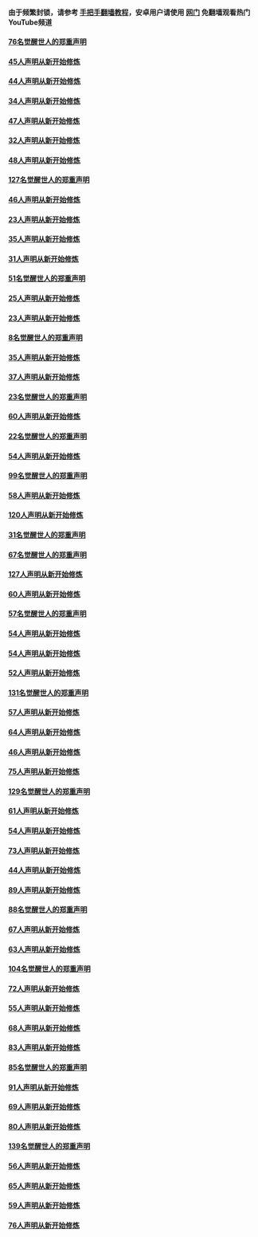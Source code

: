 #### 由于频繁封锁，请参考 [手把手翻墙教程](https://github.com/gfw-breaker/guides/wiki/)，安卓用户请使用 [网门](https://github.com/gfw-breaker/nogfw/blob/master/dl.md?t=02282100) 免翻墙观看热门YouTube频道 

#### [76名觉醒世人的郑重声明](../pages/91/421453.md?t=02282100) 

#### [45人声明从新开始修炼](../pages/91/421452.md?t=02282100) 

#### [44人声明从新开始修炼](../pages/91/421422.md?t=02282100) 

#### [34人声明从新开始修炼](../pages/91/421322.md?t=02282100) 

#### [47人声明从新开始修炼](../pages/91/421264.md?t=02282100) 

#### [32人声明从新开始修炼](../pages/91/421225.md?t=02282100) 

#### [48人声明从新开始修炼](../pages/91/421202.md?t=02282100) 

#### [127名觉醒世人的郑重声明](../pages/91/421224.md?t=02282100) 

#### [46人声明从新开始修炼](../pages/91/421203.md?t=02282100) 

#### [23人声明从新开始修炼](../pages/91/421138.md?t=02282100) 

#### [35人声明从新开始修炼](../pages/91/421122.md?t=02282100) 

#### [31人声明从新开始修炼](../pages/91/421081.md?t=02282100) 

#### [51名觉醒世人的郑重声明](../pages/91/421080.md?t=02282100) 

#### [25人声明从新开始修炼](../pages/91/421020.md?t=02282100) 

#### [23人声明从新开始修炼](../pages/91/420884.md?t=02282100) 

#### [8名觉醒世人的郑重声明](../pages/91/420883.md?t=02282100) 

#### [35人声明从新开始修炼](../pages/91/420809.md?t=02282100) 

#### [37人声明从新开始修炼](../pages/91/420766.md?t=02282100) 

#### [23名觉醒世人的郑重声明](../pages/91/420765.md?t=02282100) 

#### [60人声明从新开始修炼](../pages/91/420727.md?t=02282100) 

#### [22名觉醒世人的郑重声明](../pages/91/420726.md?t=02282100) 

#### [54人声明从新开始修炼](../pages/91/420529.md?t=02282100) 

#### [99名觉醒世人的郑重声明](../pages/91/420528.md?t=02282100) 

#### [58人声明从新开始修炼](../pages/91/420198.md?t=02282100) 

#### [120人声明从新开始修炼](../pages/91/420141.md?t=02282100) 

#### [31名觉醒世人的郑重声明](../pages/91/420197.md?t=02282100) 

#### [67名觉醒世人的郑重声明](../pages/91/420140.md?t=02282100) 

#### [127人声明从新开始修炼](../pages/91/420082.md?t=02282100) 

#### [60人声明从新开始修炼](../pages/91/420081.md?t=02282100) 

#### [57名觉醒世人的郑重声明](../pages/91/420080.md?t=02282100) 

#### [54人声明从新开始修炼](../pages/91/419533.md?t=02282100) 

#### [54人声明从新开始修炼](../pages/91/419532.md?t=02282100) 

#### [52人声明从新开始修炼](../pages/91/419531.md?t=02282100) 

#### [131名觉醒世人的郑重声明](../pages/91/419530.md?t=02282100) 

#### [57人声明从新开始修炼](../pages/91/419430.md?t=02282100) 

#### [64人声明从新开始修炼](../pages/91/419429.md?t=02282100) 

#### [46人声明从新开始修炼](../pages/91/419428.md?t=02282100) 

#### [75人声明从新开始修炼](../pages/91/419427.md?t=02282100) 

#### [129名觉醒世人的郑重声明](../pages/91/419426.md?t=02282100) 

#### [61人声明从新开始修炼](../pages/91/419198.md?t=02282100) 

#### [54人声明从新开始修炼](../pages/91/419197.md?t=02282100) 

#### [73人声明从新开始修炼](../pages/91/419196.md?t=02282100) 

#### [44人声明从新开始修炼](../pages/91/419075.md?t=02282100) 

#### [89人声明从新开始修炼](../pages/91/419074.md?t=02282100) 

#### [88名觉醒世人的郑重声明](../pages/91/419195.md?t=02282100) 

#### [67人声明从新开始修炼](../pages/91/419073.md?t=02282100) 

#### [63人声明从新开始修炼](../pages/91/419072.md?t=02282100) 

#### [104名觉醒世人的郑重声明](../pages/91/419071.md?t=02282100) 

#### [72人声明从新开始修炼](../pages/91/418902.md?t=02282100) 

#### [55人声明从新开始修炼](../pages/91/418901.md?t=02282100) 

#### [68人声明从新开始修炼](../pages/91/418900.md?t=02282100) 

#### [83人声明从新开始修炼](../pages/91/418757.md?t=02282100) 

#### [85名觉醒世人的郑重声明](../pages/91/418899.md?t=02282100) 

#### [91人声明从新开始修炼](../pages/91/418756.md?t=02282100) 

#### [69人声明从新开始修炼](../pages/91/418755.md?t=02282100) 

#### [80人声明从新开始修炼](../pages/91/418754.md?t=02282100) 

#### [139名觉醒世人的郑重声明](../pages/91/418753.md?t=02282100) 

#### [56人声明从新开始修炼](../pages/91/418594.md?t=02282100) 

#### [65人声明从新开始修炼](../pages/91/418593.md?t=02282100) 

#### [59人声明从新开始修炼](../pages/91/418592.md?t=02282100) 

#### [76人声明从新开始修炼](../pages/91/418431.md?t=02282100) 

